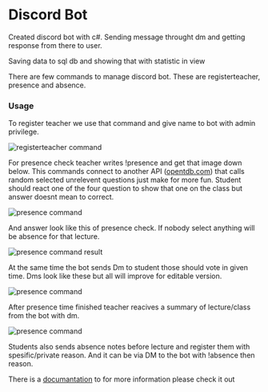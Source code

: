 # Discord Bot


Created discord bot with c#. Sending message throught dm and getting response from there to user.

Saving data to sql db and showing that with statistic in view

There are few commands to manage discord bot. These are registerteacher, presence and absence. 


###  Usage 


To register teacher we use that command and give name to bot with admin privilege.

![registerteacher command](https://gcdnb.pbrd.co/images/ffDwRq51tRfB.png?o=1 "registerteacher command")



For presence check teacher writes !presence and get that image down below. This commands connect to another API ([opentdb.com](https://opentdb.com/)) that calls random selected unrelevent questions just make for more fun. Student should react one of the four question to show that one on the class but answer doesnt mean to correct.

![presence command](https://gcdnb.pbrd.co/images/rpakcxoOLgL8.png?o=1 "presence command")



And answer look like this of presence check. If nobody select anything will be absence for that lecture.

![presence command result](https://gcdnb.pbrd.co/images/CxtOzMRzr0zl.png?o=1 "presence command result")


At the same time the bot sends Dm to student those should vote in given time. Dms look like these but all will improve for editable version.

![presence command](https://gcdnb.pbrd.co/images/O5b1ab4G5vsU.png?o=1 "presence command")


After presence time finished teacher reacives a summary of lecture/class from the bot with dm.

![presence command](https://gcdnb.pbrd.co/images/3aOAW62ZKS1u.png?o=1 "presence command")


Students also sends absence notes before lecture and register them with spesific/private reason. And it can be via DM to the bot with !absence then reason.


There is a [documantation](https://github.com/shenolosman/School-Group-Agile-Project-Discord-Bot/blob/main/Pr3s3nc3%20documentation.md?plain=1)  to for more information please check it out 
